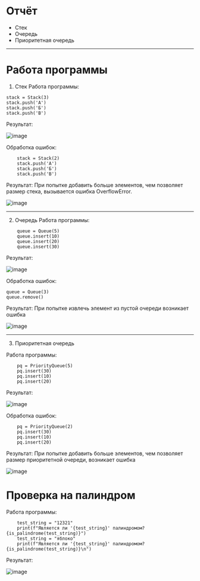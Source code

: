 # Отчёт
  - Стек 
  - Очередь 
  - Приоритетная очередь 
---
# Работа программы
  1. Стек 
Работа программы:
```
stack = Stack(3)
stack.push('А') 
stack.push('Б')  
stack.push('В')  
```
Результат:

![image](https://github.com/user-attachments/assets/6f81861c-e2fe-449e-98d1-f1c6ef7966ae)

Обработка ошибок:
```
    stack = Stack(2)
    stack.push('А')
    stack.push('Б')
    stack.push('В')
```
Результат:
При попытке добавить больше элементов, чем позволяет размер стека, вызывается ошибка OverflowError.

![image](https://github.com/user-attachments/assets/00695085-0015-4050-b179-6175f278332a)

---
2. Очередь
Работа программы:
```
    queue = Queue(5)
    queue.insert(10)
    queue.insert(20)
    queue.insert(30)
```
Результат:

![image](https://github.com/user-attachments/assets/5e0b3a8a-03da-498d-b2e6-5b085e94a4df)

Обработка ошибок:
```
queue = Queue(3)
queue.remove()  
```
Результат:
При попытке извлечь элемент из пустой очереди возникает ошибка

![image](https://github.com/user-attachments/assets/804a3aba-9e26-4a0a-acd3-17eda91deeff)

---
3. Приоритетная очередь
   
Работа программы:
```
    pq = PriorityQueue(5)
    pq.insert(30)
    pq.insert(10)
    pq.insert(20)
```
Результат:

![image](https://github.com/user-attachments/assets/9b0f4c12-b2bb-47d8-b0f2-db393822d029)

Обработка ошибок:
```
    pq = PriorityQueue(2)
    pq.insert(30)
    pq.insert(10)
    pq.insert(20)
```
Результат:
При попытке добавить больше элементов, чем позволяет размер приоритетной очереди, возникает ошибка

![image](https://github.com/user-attachments/assets/0c578efc-c804-4528-ac84-6e50bc8f4453)

# Проверка на палиндром
Работа программы:
```
    test_string = "12321"
    print(f"Является ли '{test_string}' палиндромом? {is_palindrome(test_string)}")
    test_string = "яблоко"
    print(f"Является ли '{test_string}' палиндромом? {is_palindrome(test_string)}\n")
```
Результат:

![image](https://github.com/user-attachments/assets/fe3acfcc-117e-4876-a87e-40737d7bfe6f)
